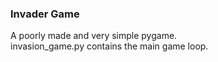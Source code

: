 ### Invader Game  
  
A poorly made and very simple pygame.  
invasion_game.py contains the main game loop. 
